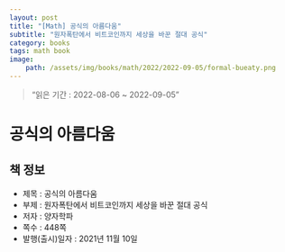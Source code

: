 ```yaml
---
layout: post
title: "[Math] 공식의 아름다움"
subtitle: "원자폭탄에서 비트코인까지 세상을 바꾼 절대 공식"
category: books
tags: math book
image:
    path: /assets/img/books/math/2022/2022-09-05/formal-bueaty.png
---
```


> “읽은 기간 : 2022-08-06 ~ 2022-09-05”

# 공식의 아름다움

## 책 정보
- 제목 : 공식의 아름다움
- 부제 : 원자폭탄에서 비트코인까지 세상을 바꾼 절대 공식
- 저자 : 양자학파
- 쪽수 : 448쪽
- 발행(출시)일자 : 2021년 11월 10일